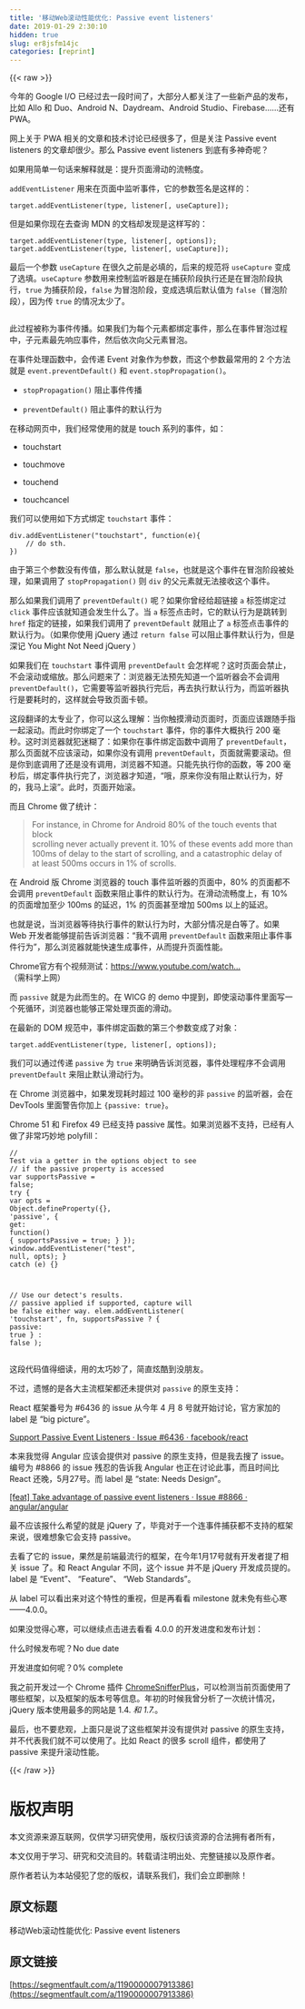 ```yaml
---
title: '移动Web滚动性能优化: Passive event listeners' 
date: 2019-01-29 2:30:10
hidden: true
slug: er8jsfm14jc
categories: [reprint]
---
```


{{< raw >}}

                    
<p>今年的 Google I/O 已经过去一段时间了，大部分人都关注了一些新产品的发布，比如 Allo 和 Duo、Android N、Daydream、Android Studio、Firebase……还有 PWA。</p>
<p>网上关于 PWA 相关的文章和技术讨论已经很多了，但是关注 Passive event listeners 的文章却很少。那么 Passive event listeners 到底有多神奇呢？</p>
<p>如果用简单一句话来解释就是：提升页面滑动的流畅度。</p>
<p><code>addEventListener</code> 用来在页面中监听事件，它的参数签名是这样的：</p>
<div class="widget-codetool" style="display:none;">
      <div class="widget-codetool--inner">
      <span class="selectCode code-tool" data-toggle="tooltip" data-placement="top" title="" data-original-title="全选"></span>
      <span type="button" class="copyCode code-tool" data-toggle="tooltip" data-placement="top" data-clipboard-text="target.addEventListener(type, listener[, useCapture]);
" title="" data-original-title="复制"></span>
      <span type="button" class="saveToNote code-tool" data-toggle="tooltip" data-placement="top" title="" data-original-title="放进笔记"></span>
      </div>
      </div><pre class="hljs css"><code><span class="hljs-selector-tag">target</span><span class="hljs-selector-class">.addEventListener</span>(<span class="hljs-selector-tag">type</span>, <span class="hljs-selector-tag">listener</span><span class="hljs-selector-attr">[, useCapture]</span>);
</code></pre>
<p>但是如果你现在去查询 MDN 的文档却发现是这样写的：</p>
<div class="widget-codetool" style="display:none;">
      <div class="widget-codetool--inner">
      <span class="selectCode code-tool" data-toggle="tooltip" data-placement="top" title="" data-original-title="全选"></span>
      <span type="button" class="copyCode code-tool" data-toggle="tooltip" data-placement="top" data-clipboard-text="target.addEventListener(type, listener[, options]);
target.addEventListener(type, listener[, useCapture]);
" title="" data-original-title="复制"></span>
      <span type="button" class="saveToNote code-tool" data-toggle="tooltip" data-placement="top" title="" data-original-title="放进笔记"></span>
      </div>
      </div><pre class="hljs css"><code><span class="hljs-selector-tag">target</span><span class="hljs-selector-class">.addEventListener</span>(<span class="hljs-selector-tag">type</span>, <span class="hljs-selector-tag">listener</span><span class="hljs-selector-attr">[, options]</span>);
<span class="hljs-selector-tag">target</span><span class="hljs-selector-class">.addEventListener</span>(<span class="hljs-selector-tag">type</span>, <span class="hljs-selector-tag">listener</span><span class="hljs-selector-attr">[, useCapture]</span>);
</code></pre>
<p>最后一个参数 <code>useCapture</code> 在很久之前是必填的，后来的规范将 <code>useCapture</code> 变成了选填。<code>useCapture</code> 参数用来控制监听器是在捕获阶段执行还是在冒泡阶段执行，<code>true</code> 为捕获阶段，<code>false</code> 为冒泡阶段，变成选填后默认值为 <code>false</code>（冒泡阶段），因为传 <code>true</code> 的情况太少了。</p>
<p><span class="img-wrap"><img data-src="/img/bVHmNa?w=640&amp;h=343" src="https://static.alili.tech/img/bVHmNa?w=640&amp;h=343" alt="" title="" style="cursor: pointer; display: inline;"></span></p>
<p>此过程被称为事件传播。如果我们为每个元素都绑定事件，那么在事件冒泡过程中，子元素最先响应事件，然后依次向父元素冒泡。</p>
<p>在事件处理函数中，会传递 Event 对象作为参数，而这个参数最常用的 2 个方法就是 <code>event.preventDefault()</code> 和 <code>event.stopPropagation()</code>。</p>
<ul>
<li><p><code>stopPropagation()</code> 阻止事件传播</p></li>
<li><p><code>preventDefault()</code> 阻止事件的默认行为</p></li>
</ul>
<p>在移动网页中，我们经常使用的就是 touch 系列的事件，如：</p>
<ul>
<li><p>touchstart</p></li>
<li><p>touchmove</p></li>
<li><p>touchend</p></li>
<li><p>touchcancel</p></li>
</ul>
<p>我们可以使用如下方式绑定 <code>touchstart</code> 事件：</p>
<div class="widget-codetool" style="display:none;">
      <div class="widget-codetool--inner">
      <span class="selectCode code-tool" data-toggle="tooltip" data-placement="top" title="" data-original-title="全选"></span>
      <span type="button" class="copyCode code-tool" data-toggle="tooltip" data-placement="top" data-clipboard-text="div.addEventListener(&quot;touchstart&quot;, function(e){
    // do sth.
})
" title="" data-original-title="复制"></span>
      <span type="button" class="saveToNote code-tool" data-toggle="tooltip" data-placement="top" title="" data-original-title="放进笔记"></span>
      </div>
      </div><pre class="hljs actionscript"><code>div.addEventListener(<span class="hljs-string">"touchstart"</span>, <span class="hljs-function"><span class="hljs-keyword">function</span><span class="hljs-params">(e)</span></span>{
    <span class="hljs-comment">// do sth.</span>
})
</code></pre>
<p>由于第三个参数没有传值，那么默认就是 <code>false</code>，也就是这个事件在冒泡阶段被处理，如果调用了 <code>stopPropagation()</code> 则 <code>div</code> 的父元素就无法接收这个事件。</p>
<p>那么如果我们调用了 <code>preventDefault()</code> 呢？如果你曾经给超链接 <code>a</code> 标签绑定过 <code>click</code> 事件应该就知道会发生什么了。当 <code>a</code> 标签点击时，它的默认行为是跳转到 <code>href</code> 指定的链接，如果我们调用了 <code>preventDefault</code> 就阻止了 <code>a</code> 标签点击事件的默认行为。（如果你使用 jQuery 通过 <code>return false</code> 可以阻止事件默认行为，但是深记 You Might Not Need jQuery ）</p>
<p>如果我们在 <code>touchstart</code> 事件调用 <code>preventDefault</code> 会怎样呢？这时页面会禁止，不会滚动或缩放。那么问题来了：浏览器无法预先知道一个监听器会不会调用 <code>preventDefault()</code>，它需要等监听器执行完后，再去执行默认行为，而监听器执行是要耗时的，这样就会导致页面卡顿。</p>
<p>这段翻译的太专业了，你可以这么理解：当你触摸滑动页面时，页面应该跟随手指一起滚动。而此时你绑定了一个 <code>touchstart</code> 事件，你的事件大概执行 200 毫秒。这时浏览器就犯迷糊了：如果你在事件绑定函数中调用了 <code>preventDefault</code>，那么页面就不应该滚动，如果你没有调用 <code>preventDefault</code>，页面就需要滚动。但是你到底调用了还是没有调用，浏览器不知道。只能先执行你的函数，等 200 毫秒后，绑定事件执行完了，浏览器才知道，“哦，原来你没有阻止默认行为，好的，我马上滚”。此时，页面开始滚。</p>
<p>而且 Chrome 做了统计：</p>
<blockquote><p>For instance, in Chrome for Android 80% of the touch events that block<br>scrolling never actually prevent it. 10% of these events add more than<br>100ms of delay to the start of scrolling, and a catastrophic delay of<br>at least 500ms occurs in 1% of scrolls.</p></blockquote>
<p>在 Android 版 Chrome 浏览器的 touch 事件监听器的页面中，80% 的页面都不会调用 <code>preventDefault</code> 函数来阻止事件的默认行为。在滑动流畅度上，有 10% 的页面增加至少 100ms 的延迟，1% 的页面甚至增加 500ms 以上的延迟。</p>
<p>也就是说，当浏览器等待执行事件的默认行为时，大部分情况是白等了。如果 Web 开发者能够提前告诉浏览器：“我不调用 <code>preventDefault</code> 函数来阻止事件事件行为”，那么浏览器就能快速生成事件，从而提升页面性能。</p>
<p>Chrome官方有个视频测试：<a href="https://www.youtube.com/watch?v=NPM6172J22g" rel="nofollow noreferrer" target="_blank">https://www.youtube.com/watch...</a> （需科学上网）</p>
<p>而 <code>passive</code> 就是为此而生的。在 WICG 的 demo 中提到，即使滚动事件里面写一个死循环，浏览器也能够正常处理页面的滑动。</p>
<p>在最新的 DOM 规范中，事件绑定函数的第三个参数变成了对象：</p>
<div class="widget-codetool" style="display:none;">
      <div class="widget-codetool--inner">
      <span class="selectCode code-tool" data-toggle="tooltip" data-placement="top" title="" data-original-title="全选"></span>
      <span type="button" class="copyCode code-tool" data-toggle="tooltip" data-placement="top" data-clipboard-text="target.addEventListener(type, listener[, options]);
" title="" data-original-title="复制"></span>
      <span type="button" class="saveToNote code-tool" data-toggle="tooltip" data-placement="top" title="" data-original-title="放进笔记"></span>
      </div>
      </div><pre class="hljs css"><code><span class="hljs-selector-tag">target</span><span class="hljs-selector-class">.addEventListener</span>(<span class="hljs-selector-tag">type</span>, <span class="hljs-selector-tag">listener</span><span class="hljs-selector-attr">[, options]</span>);
</code></pre>
<p>我们可以通过传递 <code>passive</code> 为 <code>true</code> 来明确告诉浏览器，事件处理程序不会调用 <code>preventDefault</code> 来阻止默认滑动行为。</p>
<p>在 Chrome 浏览器中，如果发现耗时超过 100 毫秒的非 <code>passive</code> 的监听器，会在 DevTools 里面警告你加上 <code>{passive: true}</code>。</p>
<p>Chrome 51 和 Firefox 49 已经支持 passive 属性。如果浏览器不支持，已经有人做了非常巧妙地 polyfill：</p>
<div class="widget-codetool" style="display:none;">
      <div class="widget-codetool--inner">
      <span class="selectCode code-tool" data-toggle="tooltip" data-placement="top" title="" data-original-title="全选"></span>
      <span type="button" class="copyCode code-tool" data-toggle="tooltip" data-placement="top" data-clipboard-text="// Test via a getter in the options object to see 
// if the passive property is accessed
var supportsPassive = false;
try {
  var opts = Object.defineProperty({}, 'passive', {
    get: function() {
      supportsPassive = true;
    }
  });
  window.addEventListener(&quot;test&quot;, null, opts);
} catch (e) {}

// Use our detect's results. 
// passive applied if supported, capture will be false either way.
elem.addEventListener(
  'touchstart',
  fn,
  supportsPassive ? { passive: true } : false
); 
" title="" data-original-title="复制"></span>
      <span type="button" class="saveToNote code-tool" data-toggle="tooltip" data-placement="top" title="" data-original-title="放进笔记"></span>
      </div>
      </div><pre class="hljs javascript"><code><span class="hljs-comment">// Test via a getter in the options object to see </span>
<span class="hljs-comment">// if the passive property is accessed</span>
<span class="hljs-keyword">var</span> supportsPassive = <span class="hljs-literal">false</span>;
<span class="hljs-keyword">try</span> {
  <span class="hljs-keyword">var</span> opts = <span class="hljs-built_in">Object</span>.defineProperty({}, <span class="hljs-string">'passive'</span>, {
    <span class="hljs-attr">get</span>: <span class="hljs-function"><span class="hljs-keyword">function</span>(<span class="hljs-params"></span>) </span>{
      supportsPassive = <span class="hljs-literal">true</span>;
    }
  });
  <span class="hljs-built_in">window</span>.addEventListener(<span class="hljs-string">"test"</span>, <span class="hljs-literal">null</span>, opts);
} <span class="hljs-keyword">catch</span> (e) {}

<span class="hljs-comment">// Use our detect's results. </span>
<span class="hljs-comment">// passive applied if supported, capture will be false either way.</span>
elem.addEventListener(
  <span class="hljs-string">'touchstart'</span>,
  fn,
  supportsPassive ? { <span class="hljs-attr">passive</span>: <span class="hljs-literal">true</span> } : <span class="hljs-literal">false</span>
); 
</code></pre>
<p>这段代码值得细读，用的太巧妙了，简直炫酷到没朋友。</p>
<p>不过，遗憾的是各大主流框架都还未提供对 <code>passive</code> 的原生支持：</p>
<p>React 框架番号为 #6436 的 issue 从今年 4 月 8 号就开始讨论，官方家加的 label 是 “big picture”。</p>
<p><a href="https://github.com/facebook/react/issues/6436" rel="nofollow noreferrer" target="_blank">Support Passive Event Listeners · Issue #6436 · facebook/react</a></p>
<p>本来我觉得 Angular 应该会提供对 passive 的原生支持，但是我去搜了 issue。编号为 #8866 的 issue 残忍的告诉我 Angular 也正在讨论此事，而且时间比 React 还晚，5月27号。而 label 是 “state: Needs Design”。</p>
<p><a href="https://github.com/angular/angular/issues/8866" rel="nofollow noreferrer" target="_blank">[feat] Take advantage of passive event listeners · Issue #8866 · angular/angular</a></p>
<p>最不应该报什么希望的就是 jQuery 了，毕竟对于一个连事件捕获都不支持的框架来说，很难想象它会支持 passive。</p>
<p>去看了它的 issue，果然是前端最流行的框架，在今年1月17号就有开发者提了相关 issue 了。和 React Angular 不同，这个 issue 并不是 jQuery 开发成员提的。label 是 “Event”、 “Feature”、 “Web Standards”。</p>
<p>从 label 可以看出来对这个特性的重视，但是再看看 milestone 就未免有些心寒——4.0.0。</p>
<p>如果没觉得心寒，可以继续点击进去看看 4.0.0 的开发进度和发布计划：</p>
<p>什么时候发布呢？No due date</p>
<p>开发进度如何呢？0% complete</p>
<p>我之前开发过一个 Chrome 插件 <a href="https://github.com/justjavac/ChromeSnifferPlus" rel="nofollow noreferrer" target="_blank">ChromeSnifferPlus</a>，可以检测当前页面使用了哪些框架，以及框架的版本号等信息。年初的时候我曾分析了一次统计情况，jQuery 版本使用最多的网站是 1.4.<em> 和 1.7.</em>。</p>
<p>最后，也不要悲观，上面只是说了这些框架并没有提供对 passive 的原生支持，并不代表我们就不可以使用了。比如 React 的很多 scroll 组件，都使用了 passive 来提升滚动性能。</p>

                
{{< /raw >}}

# 版权声明
本文资源来源互联网，仅供学习研究使用，版权归该资源的合法拥有者所有，

本文仅用于学习、研究和交流目的。转载请注明出处、完整链接以及原作者。

原作者若认为本站侵犯了您的版权，请联系我们，我们会立即删除！

## 原文标题
移动Web滚动性能优化: Passive event listeners

## 原文链接
[https://segmentfault.com/a/1190000007913386](https://segmentfault.com/a/1190000007913386)

